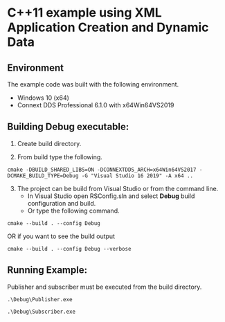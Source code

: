 # C++11 example using XML Application Creation and Dynamic Data

## Environment
The example code was built with the following environment.

* Windows 10 (x64)
* Connext DDS Professional 6.1.0 with x64Win64VS2019

## Building Debug executable:

1. Create build directory. 

2. From build type the following.

`cmake -DBUILD_SHARED_LIBS=ON -DCONNEXTDDS_ARCH=x64Win64VS2017 -DCMAKE_BUILD_TYPE=Debug -G "Visual Studio 16 2019" -A x64 ..`

3. The project can be build from Visual Studio or from the command line.
    - In Visual Studio open RSConfig.sln and select **Debug** build configuration and build.
    - Or type the following command.

`cmake --build . --config Debug`

OR if you want to see the build output

`cmake --build . --config Debug --verbose`

## Running Example:
Publisher and subscriber must be executed from the build directory.

```.\Debug\Publisher.exe```

```.\Debug\Subscriber.exe```
